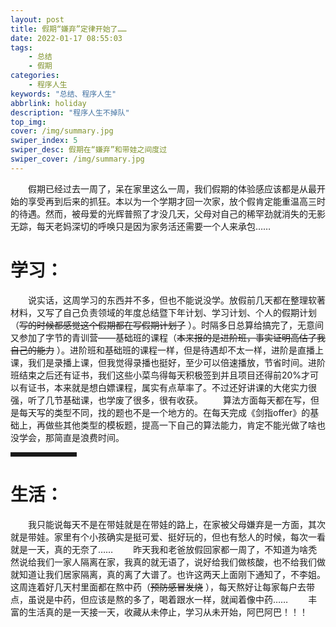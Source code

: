 ```yaml
---
layout: post
title: 假期“嫌弃”定律开始了……
date: 2022-01-17 08:55:03
tags: 
    - 总结
    - 假期
categories:
    - 程序人生
keywords: "总结、程序人生"
abbrlink: holiday
description: "程序人生不掉队"
top_img: 
cover: /img/summary.jpg
swiper_index: 5
swiper_desc: 假期在“嫌弃”和带娃之间度过
swiper_cover: /img/summary.jpg
---
```


&emsp;&emsp;假期已经过去一周了，呆在家里这么一周，我们假期的体验感应该都是从最开始的享受再到后来的抓狂。本以为一个学期才回一次家，放个假肯定能重温高三时的待遇。然而，被母爱的光辉普照了才没几天，父母对自己的稀罕劲就消失的无影无踪，每天老妈深切的呼唤只是因为家务活还需要一个人来承包……
# 学习：
&emsp;&emsp;说实话，这周学习的东西并不多，但也不能说没学。放假前几天都在整理软著材料，又写了自己负责领域的年度总结暨下年计划、学习计划、个人的假期计划（~~写的时候都感觉这个假期都在写假期计划了~~ ）。时隔多日总算给搞完了，无意间又参加了字节的青训营——基础班的课程（~~本来报的是进阶班，事实证明高估了我自己的能力~~ ）。进阶班和基础班的课程一样，但是待遇却不太一样，进阶是直播上课，我们是录播上课，但我觉得录播也挺好，至少可以倍速播放，节省时间。进阶班结束之后还有证书，我们这些小菜鸟得每天积极签到并且项目还得前20%才可以有证书，本来就是想白嫖课程，属实有点草率了。不过还好讲课的大佬实力很强，听了几节基础课，也学废了很多，很有收获。
&emsp;&emsp;算法方面每天都在写，但是每天写的类型不同，找的题也不是一个地方的。在每天完成《剑指offer》的基础上，再做些其他类型的模板题，提高一下自己的算法能力，肯定不能光做了啥也没学会，那简直是浪费时间。
<hr style=" border:solid; width:100px; height:1px;" color=#000000 size=1">

# 生活：
&emsp;&emsp;我只能说每天不是在带娃就是在带娃的路上，在家被父母嫌弃是一方面，其次就是带娃。家里有个小孩确实是挺可爱、挺好玩的，但也有愁人的时候，每次一看就是一天，真的无奈了……
&emsp;&emsp;昨天我和老爸放假回家都一周了，不知道为啥秃然说给我们一家人隔离在家，我真的就无语了，说好给我们做核酸，也不给我们做就知道让我们居家隔离，真的离了大谱了。也许这两天上面刚下通知了，不李姐。这周连着好几天村里面都在熬中药（~~预防感冒发烧~~ ），每天熬好让每家每户去带点，虽说是中药，但应该是熬的多了，喝着跟水一样，就闻着像中药……
&emsp;&emsp;丰富的生活真的是一天接一天，收藏从未停止，学习从未开始，阿巴阿巴！！！

